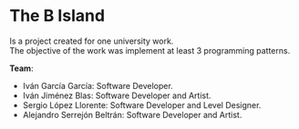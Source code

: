 # **The B Island**

Is a project created for one university work.  
The objective of the work was implement at least 3 programming patterns.

 **Team**:   
* Iván García García: Software Developer.   
* Iván Jiménez Blas: Software Developer and Artist.  
* Sergio López Llorente: Software Developer and Level Designer.  
* Alejandro Serrejón Beltrán: Software Developer and Artist.  
